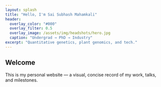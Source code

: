 ```yaml
---
layout: splash
title: "Hello, I'm Sai Subhash Mahamkali"
header:
  overlay_color: "#000"
  overlay_filter: 0.5
  overlay_image: /assets/img/headshots/hero.jpg
  caption: "Undergrad → PhD → Industry"
excerpt: "Quantitative genetics, plant genomics, and tech."
---
```


## Welcome
This is my personal website — a visual, concise record of my work, talks, and milestones.
